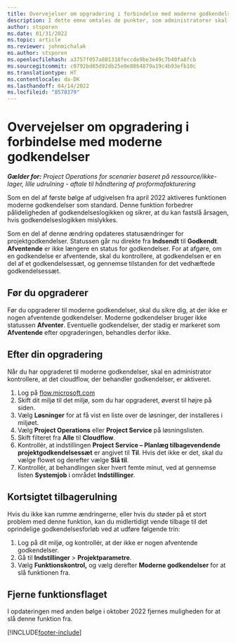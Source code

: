 ```yaml
---
title: Overvejelser om opgradering i forbindelse med moderne godkendelser
description: I dette emne omtales de punkter, som administratorer skal overveje, når de aktiverer funktionaliteten for moderne godkendelser.
author: stsporen
ms.date: 01/31/2022
ms.topic: article
ms.reviewer: johnmichalak
ms.author: stsporen
ms.openlocfilehash: a3757f057a801318feccde9be3e49c7b40fa8fcb
ms.sourcegitcommit: c0792bd65d92db25e0e8864879a19c4b93efb10c
ms.translationtype: HT
ms.contentlocale: da-DK
ms.lasthandoff: 04/14/2022
ms.locfileid: "8578379"
---
```

# <a name="upgrade-considerations-for-modern-approvals"></a>Overvejelser om opgradering i forbindelse med moderne godkendelser 

_**Gælder for:** Project Operations for scenarier baseret på ressource/ikke-lager, lille udrulning - aftale til håndtering af proformafakturering_

Som en del af første bølge af udgivelsen fra april 2022 aktiveres funktionen moderne godkendelser som standard. Denne funktion forbedrer pålideligheden af godkendelseslogikken og sikrer, at du kan fastslå årsagen, hvis godkendelseslogikken mislykkes.

Som en del af denne ændring opdateres statusændringer for projektgodkendelser. Statussen går nu direkte fra **Indsendt** til **Godkendt**. **Afventende** er ikke længere en status for godkendelser. For at afgøre, om en godkendelse er afventende, skal du kontrollere, at godkendelsen er en del af et godkendelsessæt, og gennemse tilstanden for det vedhæftede godkendelsessæt.

## <a name="before-you-upgrade"></a>Før du opgraderer

Før du opgraderer til moderne godkendelser, skal du sikre dig, at der ikke er nogen afventende godkendelser. Moderne godkendelser bruger ikke statussen **Afventer**. Eventuelle godkendelser, der stadig er markeret som **Afventende** efter opgraderingen, behandles derfor ikke.

## <a name="after-you-upgrade"></a>Efter din opgradering

Når du har opgraderet til moderne godkendelser, skal en administrator kontrollere, at det cloudflow, der behandler godkendelser, er aktiveret.

1. Log på [flow.microsoft.com](https://flow.microsoft.com)
2. Skift dit miljø til det miljø, som du har opgraderet, øverst til højre på siden.
3. Vælg **Løsninger** for at få vist en liste over de løsninger, der installeres i miljøet.
4. Vælg **Project Operations** eller **Project Service** på løsningslisten.
5. Skift filteret fra **Alle** til **Cloudflow**.
6. Kontrollér, at indstillingen **Project Service – Planlæg tilbagevendende projektgodkendelsessæt** er angivet til **Til**. Hvis det ikke er det, skal du vælge flowet og derefter vælge **Slå til**.
7. Kontrollér, at behandlingen sker hvert femte minut, ved at gennemse listen **Systemjob** i området **Indstillinger**.

## <a name="short-term-rollback"></a>Kortsigtet tilbagerulning

Hvis du ikke kan rumme ændringerne, eller hvis du støder på et stort problem med denne funktion, kan du midlertidigt vende tilbage til det oprindelige godkendelsesforløb ved at udføre følgende trin:
1. Log på dit miljø, og kontrollér, at der ikke er nogen afventende godkendelser.
2. Gå til **Indstillinger** > **Projektparametre**.
3. Vælg **Funktionskontrol,** og vælg derefter **Moderne godkendelser** for at slå funktionen fra.

## <a name="removing-the-feature-flag"></a>Fjerne funktionsflaget

I opdateringen med anden bølge i oktober 2022 fjernes muligheden for at slå denne funktion fra.

[!INCLUDE[footer-include](../includes/footer-banner.md)]
